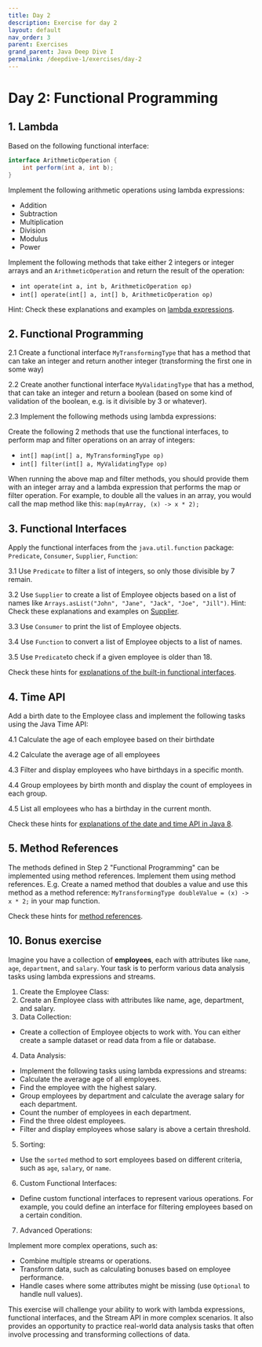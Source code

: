```yaml
---
title: Day 2
description: Exercise for day 2
layout: default
nav_order: 3
parent: Exercises
grand_parent: Java Deep Dive I
permalink: /deepdive-1/exercises/day-2
---
```


# Day 2: Functional Programming

## 1. Lambda

Based on the following functional interface:

```java
interface ArithmeticOperation {
    int perform(int a, int b);
}
```

Implement the following arithmetic operations using lambda expressions:

- Addition
- Subtraction
- Multiplication
- Division
- Modulus
- Power

Implement the following methods that take either 2 integers or integer arrays and an `ArithmeticOperation` and return the result of the operation:

- `int operate(int a, int b, ArithmeticOperation op)`
- `int[] operate(int[] a, int[] b, ArithmeticOperation op)`

Hint: Check these explanations and examples on [lambda expressions](./Java8DeepDive.md#lambda-expressions).

## 2. Functional Programming

2.1 Create a functional interface `MyTransformingType` that has a method that can take an integer and return another integer (transforming the first one in some way)

2.2 Create another functional interface `MyValidatingType` that has a method, that can take an integer and return a boolean (based on some kind of validation of the boolean, e.g. is it divisible by 3 or whatever).

2.3 Implement the following methods using lambda expressions:

Create the following 2 methods that use the functional interfaces, to perform map and filter operations on an array of integers:

- `int[] map(int[] a, MyTransformingType op)`
- `int[] filter(int[] a, MyValidatingType op)`

When running the above map and filter methods, you should provide them with an integer array and a lambda expression that performs the map or filter operation. For example, to double all the values in an array, you would call the map method like this: `map(myArray, (x) -> x * 2);`

## 3. Functional Interfaces

Apply the functional interfaces from the `java.util.function` package: `Predicate`, `Consumer`, `Supplier`, `Function`:

3.1 Use `Predicate` to filter a list of integers, so only those divisible by 7 remain.

3.2 Use `Supplier` to create a list of Employee objects based on a list of names like `Arrays.asList("John", "Jane", "Jack", "Joe", "Jill")`.
Hint: Check these explanations and examples on [Supplier](./ExerciseHints.md#supplier).

3.3 Use `Consumer` to print the list of Employee objects.

3.4 Use `Function` to convert a list of Employee objects to a list of names.

3.5 Use `Predicate`to check if a given employee is older than 18.

Check these hints for [explanations of the built-in functional interfaces](../../toolbox/java/functional_programming.md).

## 4. Time API

Add a birth date to the Employee class and implement the following tasks using the Java Time API:

4.1 Calculate the age of each employee based on their birthdate

4.2 Calculate the average age of all employees

4.3 Filter and display employees who have birthdays in a specific month.

4.4 Group employees by birth month and display the count of employees in each group.

4.5 List all employees who has a birthday in the current month.

Check these hints for [explanations of the date and time API in Java 8](../../toolbox/java/deepdive/datetime.md).

## 5. Method References

The methods defined in Step 2 "Functional Programming" can be implemented using method references. Implement them using method references. E.g. Create a named method that doubles a value and use this method as a method reference: `MyTransformingType doubleValue = (x) -> x * 2;` in your map function.

Check these hints for [method references](../../toolbox/java/deepdive/functional_programming.md#method-references).

## 10. Bonus exercise

Imagine you have a collection of **employees**, each with attributes like `name`, `age`, `department`, and `salary`. Your task is to perform various data analysis tasks using lambda expressions and streams.

1. Create the Employee Class:
2. Create an Employee class with attributes like name, age, department, and salary.
3. Data Collection:

- Create a collection of Employee objects to work with. You can either create a sample dataset or read data from a file or database.

4. Data Analysis:

- Implement the following tasks using lambda expressions and streams:
- Calculate the average age of all employees.
- Find the employee with the highest salary.
- Group employees by department and calculate the average salary for each department.
- Count the number of employees in each department.
- Find the three oldest employees.
- Filter and display employees whose salary is above a certain threshold.

5. Sorting:

- Use the `sorted` method to sort employees based on different criteria, such as `age`, `salary`, or `name`.

6. Custom Functional Interfaces:

- Define custom functional interfaces to represent various operations. For example, you could define an interface for filtering employees based on a certain condition.

7. Advanced Operations:

Implement more complex operations, such as:

- Combine multiple streams or operations.
- Transform data, such as calculating bonuses based on employee performance.
- Handle cases where some attributes might be missing (use `Optional` to handle null values).

This exercise will challenge your ability to work with lambda expressions, functional interfaces, and the Stream API in more complex scenarios. It also provides an opportunity to practice real-world data analysis tasks that often involve processing and transforming collections of data.
